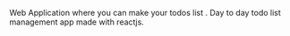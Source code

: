 Web Application where you can make your todos list .
Day to day todo list management app made with reactjs.
